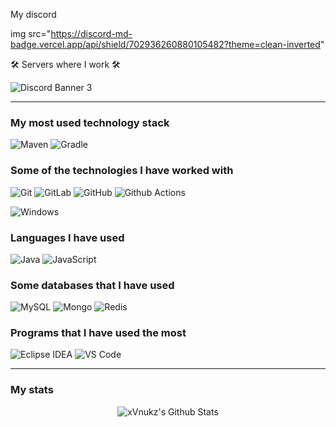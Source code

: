 My discord

img
src="https://discord-md-badge.vercel.app/api/shield/702936260880105482?theme=clean-inverted"
<br>

🛠️ Servers where I work 🛠️

![Discord Banner 3](https://discord.com/api/guilds/899834791321563156/widget.png?style=banner2)

---

### My most used technology stack

![Maven](https://img.shields.io/badge/-Maven-1565c0?style=flat&logo=apache-maven)
![Gradle](https://img.shields.io/badge/-Gradle-green?style=flat&logo=gradle)

### Some of the technologies I have worked with

![Git](https://img.shields.io/badge/-Git-%23F05032?style=flat&logo=git&logoColor=%23ffffff)
![GitLab](https://img.shields.io/badge/-GitLab-FCA121?style=flat&logo=gitlab)
![GitHub](https://img.shields.io/badge/-GitHub-181717?style=flat&logo=github)
![Github Actions](http://img.shields.io/badge/-Github%20Actions-2088FF?style=flat&logo=github-actions&logoColor=ffffff)

![Windows](http://img.shields.io/badge/-Windows-0078D6?style=flat&logo=windows&logoColor=ffffff)

### Languages I have used

![Java](https://img.shields.io/badge/-Java-000000?style=flat&logo=Java&logoColor=007396)
![JavaScript](https://img.shields.io/badge/-JavaScript-000000?style=flat&logo=javascript)

### Some databases that I have used

![MySQL](https://img.shields.io/badge/-MySQL-orange?style=flat&logo=mysql&logoColor=FFFFFF)
![Mongo](https://img.shields.io/badge/-Mongo-yellowgreen?style=flat&logo=mongodb)
![Redis](https://img.shields.io/badge/-Redis-red?style=flat&logo=redis&logoColor=FFFFFF)

### Programs that I have used the most

![Eclipse IDEA](http://img.shields.io/badge/-Eclipse%20IDEA-000000?style=flat&logo=Eclipse-idea&logoColor=ffffff)
![VS Code](http://img.shields.io/badge/-VS%20Code-007ACC?style=flat&logo=visual-studio-code&logoColor=ffffff)

---

### My stats

<p align='center'>
  <img align="center" src="https://github-readme-stats.vercel.app/api?username=xVnukz&show_icons=true&title_color=fff&icon_color=79ff97&text_color=efefef&bg_color=24292e" alt="xVnukz's Github Stats">
</p>

<br>

<p align='center'>
  <img align="center" src="https://github-readme-stats.vercel.app/api/top-langs/?username=xVnukz&show_icons=true&hide_border=true&theme=radical%22%3E
</p>
